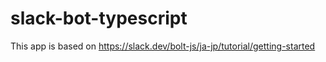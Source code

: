 # slack-bot-typescript
This app is based on <https://slack.dev/bolt-js/ja-jp/tutorial/getting-started>

